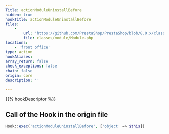 ```yaml
---
Title: actionModuleUninstallBefore
hidden: true
hookTitle: actionModuleUninstallBefore
files:
    -
        url: 'https://github.com/PrestaShop/PrestaShop/blob/8.0.x/classes/module/Module.php'
        file: classes/module/Module.php
locations:
    - 'front office'
type: action
hookAliases: 
array_return: false
check_exceptions: false
chain: false
origin: core
description: ''

---
```


{{% hookDescriptor %}}

## Call of the Hook in the origin file

```php
Hook::exec('actionModuleUninstallBefore', ['object' => $this])
```
